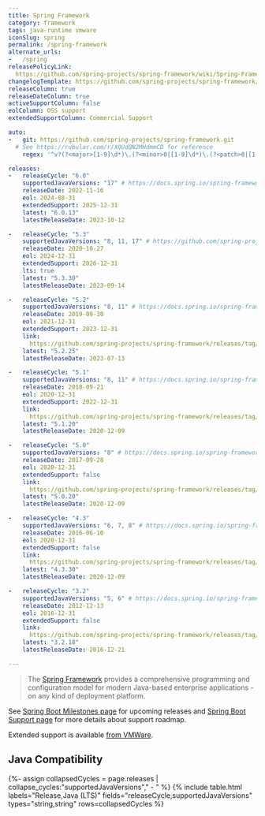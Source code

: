 ```yaml
---
title: Spring Framework
category: framework
tags: java-runtime vmware
iconSlug: spring
permalink: /spring-framework
alternate_urls:
-   /spring
releasePolicyLink: 
  https://github.com/spring-projects/spring-framework/wiki/Spring-Framework-Versions
changelogTemplate: https://github.com/spring-projects/spring-framework/releases/tag/v__LATEST__
releaseColumn: true
releaseDateColumn: true
activeSupportColumn: false
eolColumn: OSS support
extendedSupportColumn: Commercial Support

auto:
-   git: https://github.com/spring-projects/spring-framework.git
  # See https://rubular.com/r/XQUdQN2MHdmmCD for reference
    regex: '^v?(?<major>[1-9]\d*)\.(?<minor>0|[1-9]\d*)\.(?<patch>0|[1-9]\d*)(\.RELEASE)?$'

releases:
-   releaseCycle: "6.0"
    supportedJavaVersions: "17" # https://docs.spring.io/spring-framework/docs/current/reference/html/overview.html#overview
    releaseDate: 2022-11-16
    eol: 2024-08-31
    extendedSupport: 2025-12-31
    latest: "6.0.13"
    latestReleaseDate: 2023-10-12

-   releaseCycle: "5.3"
    supportedJavaVersions: "8, 11, 17" # https://github.com/spring-projects/spring-framework/wiki/Spring-Framework-Versions
    releaseDate: 2020-10-27
    eol: 2024-12-31
    extendedSupport: 2026-12-31
    lts: true
    latest: "5.3.30"
    latestReleaseDate: 2023-09-14

-   releaseCycle: "5.2"
    supportedJavaVersions: "8, 11" # https://docs.spring.io/spring-framework/docs/5.2.22.RELEASE/spring-framework-reference/overview.html#overview
    releaseDate: 2019-09-30
    eol: 2021-12-31
    extendedSupport: 2023-12-31
    link: 
      https://github.com/spring-projects/spring-framework/releases/tag/v__LATEST__.RELEASE
    latest: "5.2.25"
    latestReleaseDate: 2023-07-13

-   releaseCycle: "5.1"
    supportedJavaVersions: "8, 11" # https://docs.spring.io/spring-framework/docs/5.1.20.RELEASE/spring-framework-reference/overview.html#overview
    releaseDate: 2018-09-21
    eol: 2020-12-31
    extendedSupport: 2022-12-31
    link: 
      https://github.com/spring-projects/spring-framework/releases/tag/v__LATEST__.RELEASE
    latest: "5.1.20"
    latestReleaseDate: 2020-12-09

-   releaseCycle: "5.0"
    supportedJavaVersions: "8" # https://docs.spring.io/spring-framework/docs/5.0.20.RELEASE/spring-framework-reference/overview.html#overview
    releaseDate: 2017-09-28
    eol: 2020-12-31
    extendedSupport: false
    link: 
      https://github.com/spring-projects/spring-framework/releases/tag/v__LATEST__.RELEASE
    latest: "5.0.20"
    latestReleaseDate: 2020-12-09

-   releaseCycle: "4.3"
    supportedJavaVersions: "6, 7, 8" # https://docs.spring.io/spring-framework/docs/4.3.30.RELEASE/spring-framework-reference/html/new-in-4.0.html#_java_8_as_well_as_6_and_7
    releaseDate: 2016-06-10
    eol: 2020-12-31
    extendedSupport: false
    link: 
      https://github.com/spring-projects/spring-framework/releases/tag/v__LATEST__.RELEASE
    latest: "4.3.30"
    latestReleaseDate: 2020-12-09

-   releaseCycle: "3.2"
    supportedJavaVersions: "5, 6" # https://docs.spring.io/spring-framework/docs/3.2.18.RELEASE/spring-framework-reference/html/new-in-3.0.html#new-in-3.0
    releaseDate: 2012-12-13
    eol: 2016-12-31
    extendedSupport: false
    link: 
      https://github.com/spring-projects/spring-framework/releases/tag/v__LATEST__.RELEASE
    latest: "3.2.18"
    latestReleaseDate: 2016-12-21

---
```


> The [Spring Framework](https://spring.io/projects/spring-framework) provides a comprehensive
> programming and configuration model for modern Java-based enterprise applications - on any kind of
> deployment platform.

See [Spring Boot Milestones page](https://github.com/spring-projects/spring-framework/milestones)
for upcoming releases and [Spring Boot Support page](https://spring.io/projects/spring-framework#support)
for more details about support roadmap.

Extended support is available
[from VMWare](https://tanzu.vmware.com/content/blog/vmware-spring-runtime-extended-support).

## Java Compatibility

{%- assign collapsedCycles = page.releases | collapse_cycles:"supportedJavaVersions"," - " %}
{% include table.html
  labels="Release,Java (LTS)"
  fields="releaseCycle,supportedJavaVersions"
  types="string,string"
  rows=collapsedCycles %}
